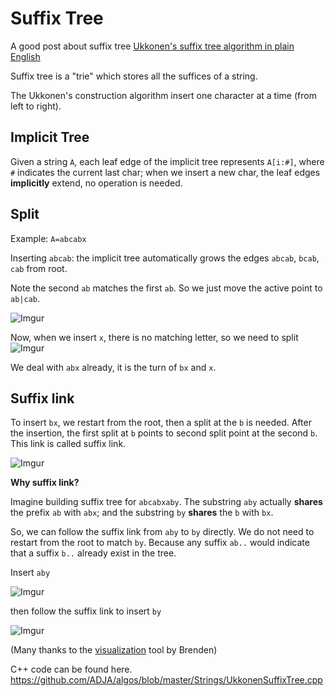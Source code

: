 Suffix Tree
===

A good post about suffix tree
[Ukkonen's suffix tree algorithm in plain English](https://stackoverflow.com/questions/9452701/ukkonens-suffix-tree-algorithm-in-plain-english)

Suffix tree is a "trie" which stores all the suffices of a string.

The Ukkonen's construction algorithm insert one character at a time (from left to right).

Implicit Tree
---
Given a string `A`, each leaf edge of the implicit tree represents `A[i:#]`, where `#` indicates the current last char; when we insert a new char, the leaf edges **implicitly** extend, no operation is needed.

Split
---
Example: `A=abcabx`

Inserting `abcab`: the implicit tree automatically grows the edges `abcab`, `bcab`, `cab` from root.

Note the second `ab` matches the first `ab`. So we just move the active point to `ab|cab`.

![Imgur](https://i.imgur.com/n7c2xx8.png)

Now, when we insert `x`, there is no matching letter, so we need to split
![Imgur](https://i.imgur.com/BGIgKA5.png)

We deal with `abx` already, it is the turn of `bx` and `x`.

Suffix link
---
To insert `bx`, we restart from the root, then a split at the `b` is needed. After the insertion, the first split at `b` points to second split point at the second `b`. This link is called suffix link.

![Imgur](https://i.imgur.com/EmRp5Rf.png)


**Why suffix link?**

Imagine building suffix tree for `abcabxaby`. The substring `aby` actually **shares** the prefix `ab` with `abx`; and the substring `by` **shares** the `b` with `bx`. 

So, we can follow the suffix link from `aby` to `by` directly. We do not need to restart from the root to match `by`. Because any suffix `ab..` would indicate that a suffix `b..` already exist in the tree.

Insert `aby`

![Imgur](https://i.imgur.com/3OtL7xK.png)

then follow the suffix link to insert `by`

![Imgur](https://i.imgur.com/nr6LGOa.png)

(Many thanks to the [visualization](http://brenden.github.io/ukkonen-animation/) tool by Brenden)

C++ code can be found here.
https://github.com/ADJA/algos/blob/master/Strings/UkkonenSuffixTree.cpp
